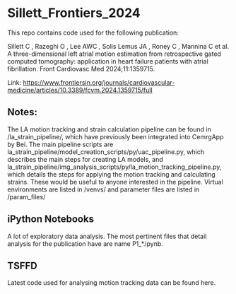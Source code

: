 # Sillett_Frontiers_2024

This repo contains code used for the following publication:

Sillett C , Razeghi O , Lee AWC , Solis Lemus JA , Roney C , Mannina C et al. A three-dimensional left atrial motion
estimation from retrospective gated computed tomography: application in heart failure patients with atrial fibrillation. Front
Cardiovasc Med 2024;11:1359715.

Link: https://www.frontiersin.org/journals/cardiovascular-medicine/articles/10.3389/fcvm.2024.1359715/full

## Notes:
The LA motion tracking and strain calculation pipeline can be found in /la_strain_pipeline/, which have previously been integrated into CemrgApp by Bei.
The main pipeline scripts are la_strain_pipeline/model_creation_scripts/py/uac_pipeline.py, which describes the main steps for creating LA models, and la_strain_pipeline/img_analysis_scripts/py/la_motion_tracking_pipeline.py, which details the steps for applying the motion tracking and calculating strains. These would be useful to anyone interested in the pipeline. Virtual environments are listed in /venvs/ and parameter files are listed in /param_files/

## iPython Notebooks
A lot of exploratory data analysis. The most pertinent files that detail analysis for the publication have are name P1_*.ipynb.

## TSFFD
Latest code used for analysing motion tracking data can be found here.